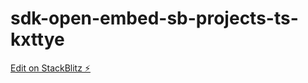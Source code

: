 # sdk-open-embed-sb-projects-ts-kxttye

[Edit on StackBlitz ⚡️](https://stackblitz.com/edit/sdk-open-embed-sb-projects-ts-kxttye)